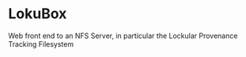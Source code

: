 # LokuBox
Web front end to an NFS Server, in particular the Lockular Provenance Tracking Filesystem
